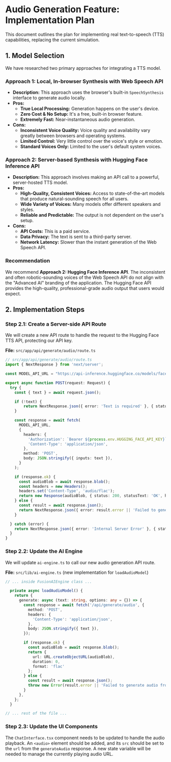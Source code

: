 # Audio Generation Feature: Implementation Plan

This document outlines the plan for implementing real text-to-speech (TTS) capabilities, replacing the current simulation.

## 1. Model Selection

We have researched two primary approaches for integrating a TTS model.

### Approach 1: Local, In-browser Synthesis with Web Speech API

-   **Description:** This approach uses the browser's built-in `SpeechSynthesis` interface to generate audio locally.
-   **Pros:**
    -   **True Local Processing:** Generation happens on the user's device.
    -   **Zero Cost & No Setup:** It's a free, built-in browser feature.
    -   **Extremely Fast:** Near-instantaneous audio generation.
-   **Cons:**
    -   **Inconsistent Voice Quality:** Voice quality and availability vary greatly between browsers and operating systems.
    -   **Limited Control:** Very little control over the voice's style or emotion.
    -   **Standard Voices Only:** Limited to the user's default system voices.

### Approach 2: Server-based Synthesis with Hugging Face Inference API

-   **Description:** This approach involves making an API call to a powerful, server-hosted TTS model.
-   **Pros:**
    -   **High-Quality, Consistent Voices:** Access to state-of-the-art models that produce natural-sounding speech for all users.
    -   **Wide Variety of Voices:** Many models offer different speakers and styles.
    -   **Reliable and Predictable:** The output is not dependent on the user's setup.
-   **Cons:**
    -   **API Costs:** This is a paid service.
    -   **Data Privacy:** The text is sent to a third-party server.
    -   **Network Latency:** Slower than the instant generation of the Web Speech API.

### Recommendation

We recommend **Approach 2: Hugging Face Inference API**. The inconsistent and often robotic-sounding voices of the Web Speech API do not align with the "Advanced AI" branding of the application. The Hugging Face API provides the high-quality, professional-grade audio output that users would expect.

## 2. Implementation Steps

### Step 2.1: Create a Server-side API Route

We will create a new API route to handle the request to the Hugging Face TTS API, protecting our API key.

**File:** `src/app/api/generate/audio/route.ts`

```typescript
// src/app/api/generate/audio/route.ts
import { NextResponse } from 'next/server';

const MODEL_API_URL = "https://api-inference.huggingface.co/models/facebook/mms-tts-eng";

export async function POST(request: Request) {
  try {
    const { text } = await request.json();

    if (!text) {
        return NextResponse.json({ error: 'Text is required' }, { status: 400 });
    }

    const response = await fetch(
      MODEL_API_URL,
      {
        headers: {
          'Authorization': `Bearer ${process.env.HUGGING_FACE_API_KEY}`,
          'Content-Type': 'application/json',
        },
        method: 'POST',
        body: JSON.stringify({ inputs: text }),
      }
    );

    if (response.ok) {
      const audioBlob = await response.blob();
      const headers = new Headers();
      headers.set('Content-Type', 'audio/flac');
      return new Response(audioBlob, { status: 200, statusText: 'OK', headers });
    } else {
      const result = await response.json();
      return NextResponse.json({ error: result.error || 'Failed to generate audio' }, { status: 500 });
    }

  } catch (error) {
    return NextResponse.json({ error: 'Internal Server Error' }, { status: 500 });
  }
}
```

### Step 2.2: Update the AI Engine

We will update `ai-engine.ts` to call our new audio generation API route.

**File:** `src/lib/ai-engine.ts` (new implementation for `loadAudioModel`)

```typescript
// ... inside FusionAIEngine class ...

  private async loadAudioModel() {
    return {
      generate: async (text: string, options: any = {}) => {
        const response = await fetch('/api/generate/audio', {
          method: 'POST',
          headers: {
            'Content-Type': 'application/json',
          },
          body: JSON.stringify({ text }),
        });

        if (response.ok) {
          const audioBlob = await response.blob();
          return {
            url: URL.createObjectURL(audioBlob),
            duration: 0,
            format: 'flac'
          };
        } else {
          const result = await response.json();
          throw new Error(result.error || 'Failed to generate audio from API');
        }
      },
    };
  }

// ... rest of the file ...
```

### Step 2.3: Update the UI Components

The `ChatInterface.tsx` component needs to be updated to handle the audio playback. An `<audio>` element should be added, and its `src` should be set to the `url` from the `generateAudio` response. A new state variable will be needed to manage the currently playing audio URL.